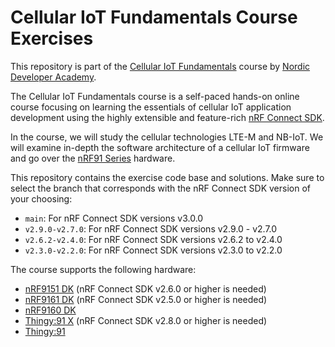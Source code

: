 # Cellular IoT Fundamentals Course Exercises
This repository is part of the [Cellular IoT Fundamentals](https://academy.nordicsemi.com/courses/cellular-iot-fundamentals/) course by [Nordic Developer Academy](https://academy.nordicsemi.com).

The Cellular IoT Fundamentals course is a self-paced hands-on online course focusing on learning the essentials of cellular IoT application development using the highly extensible and feature-rich [nRF Connect SDK](https://www.nordicsemi.com/Products/Development-software/nrf-connect-sdk). 

In the  course, we will study the cellular technologies LTE-M and NB-IoT. We will examine in-depth the software architecture of a cellular IoT firmware and go over the [nRF91 Series](https://www.nordicsemi.com/Products/Wireless/Low-power-cellular-IoT/Products?lang=en#infotabs) hardware.  

This repository contains the exercise code base and solutions. Make sure to select the branch that corresponds with the nRF Connect SDK version of your choosing:

 - <code>main</code>: For nRF Connect SDK versions v3.0.0
 - <code>v2.9.0-v2.7.0</code>: For nRF Connect SDK versions v2.9.0 - v2.7.0
 - <code>v2.6.2-v2.4.0</code>: For nRF Connect SDK versions v2.6.2 to v2.4.0
 - <code>v2.3.0-v2.2.0</code>: For nRF Connect SDK versions v2.3.0 to v2.2.0
 

The course supports the following hardware:
 - [nRF9151 DK](https://www.nordicsemi.com/Products/Development-hardware/nRF9151-DK) (nRF Connect SDK v2.6.0 or higher is needed)
 - [nRF9161 DK](https://www.nordicsemi.com/Products/Development-hardware/nRF9161-DK) (nRF Connect SDK v2.5.0 or higher is needed)
 - [nRF9160 DK](https://www.nordicsemi.com/Products/Development-hardware/nRF9160-DK)
 - [Thingy:91 X](https://www.nordicsemi.com/Products/Development-hardware/Nordic-Thingy-91-X) (nRF Connect SDK v2.8.0 or higher is needed)
 - [Thingy:91](https://www.nordicsemi.com/Products/Development-hardware/Nordic-Thingy-91)
